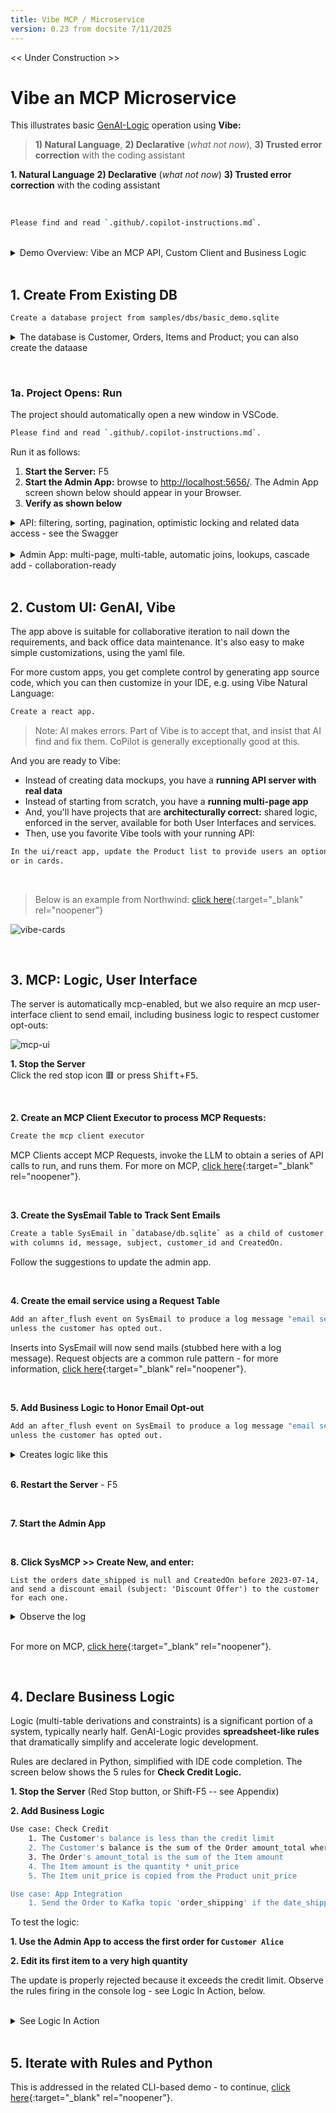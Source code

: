 ```yaml
---
title: Vibe MCP / Microservice
version: 0.23 from docsite 7/11/2025
---
```

<style>
  .md-typeset h1,
  .md-content__button {
    display: none;
  }
</style>

<< Under Construction >>

# Vibe an MCP Microservice

This illustrates basic [GenAI-Logic](https://www.genai-logic.com/product/key-features) operation using **Vibe:** 
> **1) Natural Language**, **2) Declarative** (*what not now*), **3) Trusted error correction** with the coding assistant

**1. Natural Language**
**2) Declarative** (*what not now*)
**3) Trusted error correction** with the coding assistant

<br>

``` bash title='🤖 Bootstrap Copilot by pasting the following into the chat'
Please find and read `.github/.copilot-instructions.md`.
```

<br>

<details markdown>

<summary>Demo Overview: Vibe an MCP API, Custom Client and Business Logic </summary>

<br>Here we will use Vibe to:

1. Create a project an existing databases, providing a MCP-enabled API and an Admin App
2. Create a custom (React) client
3. Create an MCP Client
2. Add declarative logic and security, and 
3. Customizing your project using your IDE and Python<br><br>

The entire process takes 20 minutes; usage notes:

* Important: look for **readme files** in created projects
* You may find it more convenient to view this [in your Browser](Sample-Basic-Tour.md)
* A slide show summary is available [on our Web Site](https://www.genai-logic.com/product/tour){:target="_blank" rel="noopener"}

![product-tour](images/basic_demo/product-tour.png)

</details>

<br>

## 1. Create From Existing DB

```bash title="Create a project from an existing database (open the disclure box for details)"
Create a database project from samples/dbs/basic_demo.sqlite
```

<details markdown>

<summary> The database is Customer, Orders, Items and Product; you can also create the dataase</summary>

![existing datbase](images/vscode/vibe/create-project.png)

**Or, create a *new* database** with this prompt:
```bash
Create a system with customers, orders, items and products.

Include a notes field for orders.

Use case: Check Credit    
    1. The Customer's balance is less than the credit limit
    2. The Customer's balance is the sum of the Order amount_total where date_shipped is null
    3. The Order's amount_total is the sum of the Item amount
    4. The Item amount is the quantity * unit_price
    5. The Item unit_price is copied from the Product unit_price

Use case: App Integration
    1. Send the Order to Kafka topic 'order_shipping' if the date_shipped is not None.
```

<br>

In either case, the database model is customer, orders and items:

![basic_demo_data_model](images/basic_demo/basic_demo_data_model.jpeg)

</details>

&nbsp;

### 1a. Project Opens: Run

The project should automatically open a new window in VSCode. <br>

``` bash title='🤖 Again, bootstrap Copilot by pasting the following into the chat'
Please find and read `.github/.copilot-instructions.md`.
```

Run it as follows:

1. **Start the Server:** F5 
2. **Start the Admin App:** browse to [http://localhost:5656/](http://localhost:5656/).  The Admin App screen shown below should appear in your Browser.
3. **Verify as shown below**

<details markdown>

<summary>API: filtering, sorting, pagination, optimistic locking and related data access - see the Swagger </summary>

Your API is MCP enabled, and ready for custom app dev.  For more information, [click here](https://apilogicserver.github.io/Docs/API-Self-Serve/){:target="_blank" rel="noopener"}.

![swagger](images/basic_demo/api-swagger.jpeg)
</details>

<br>

<details markdown>

<summary>Admin App: multi-page, multi-table, automatic joins, lookups, cascade add - collaboration-ready</summary>

For more information, [click here](Admin-Tour.md){:target="_blank" rel="noopener"}.

The Admin App is ready for **[business user agile collaboration](https://apilogicserver.github.io/Docs/Tech-AI/),** and back office data maintenance.  This complements custom UIs created with the API.

Explore the app - click Customer Alice, and see their Orders, and Items.  

![admin-app-initial](images/basic_demo/admin-app-initial.jpeg)
</details>

<br>

## 2. Custom UI: GenAI, Vibe

The app above is suitable for collaborative iteration to nail down the requirements, and back office data maintenance.  It's also easy to make simple customizations, using the yaml file.

For more custom apps, you get complete control by generating app source code, which you can then customize in your IDE, e.g. using Vibe Natural Language:

```bash title="Create a custom react app"
Create a react app.
```

> Note: AI makes errors.  Part of Vibe is to accept that, and insist that AI find and fix them.  CoPilot is generally exceptionally good at this.

And you are ready to Vibe:

* Instead of creating data mockups, you have a **running API server with real data**
* Instead of starting from scratch, you have a **running multi-page app** 
* And, you'll have projects that are **architecturally correct:** shared logic, enforced in the server, available for both User Interfaces and services.
* Then, use you favorite Vibe tools with your running API:


```txt title='Customize using Natural Language'
In the ui/react app, update the Product list to provide users an option to see results in a list,
or in cards.
```
<br>

> Below is an example from Northwind: [click here](Admin-Vibe-Sample.md){:target="_blank" rel="noopener"}

![vibe-cards](images/ui-vibe/nw/vibe-gallery.png)

<br>

## 3. MCP: Logic, User Interface

The server is automatically mcp-enabled, but we also require an mcp user-interface client to send email, including business logic to respect customer opt-outs:

![mcp-ui](images/basic_demo/mcp-ui.png)


**1. Stop the Server**  
Click the red stop icon 🟥 or press <kbd>Shift</kbd>+<kbd>F5</kbd>.

<br>

**2. Create an MCP Client Executor to process MCP Requests:**

``` bash title="Create an MCP Client Executor"
Create the mcp client executor
```

MCP Clients accept MCP Requests, invoke the LLM to obtain a series of API calls to run, and runs them.  For more on MCP, [click here](Integration-MCP.md){:target="_blank" rel="noopener"}.

<br>

**3. Create the SysEmail Table to Track Sent Emails**

``` bash title="Add a Table to Track Sent Emails"
Create a table SysEmail in `database/db.sqlite` as a child of customer, 
with columns id, message, subject, customer_id and CreatedOn.
```
Follow the suggestions to update the admin app.

<br>

**4. Create the email service using a Request Table**

``` bash title="Create the email service using SysEmail as a Request Table"
Add an after_flush event on SysEmail to produce a log message "email sent",
unless the customer has opted out.
```

Inserts into SysEmail will now send mails (stubbed here with a log message).  Request objects are a common rule pattern - for more information, [click here](Integration-MCP.md#3b-logic-request-pattern){:target="_blank" rel="noopener"}.

<br>

**5. Add Business Logic to Honor Email Opt-out**

```bash title="Business Logic to Honor Email Opt-out"
Add an after_flush event on SysEmail to produce a log message "email sent",
unless the customer has opted out.
```

<details markdown>

<summary>Creates logic like this </summary>

<br>When sending email, we require ***business rules*** to ensure it respects the opt-out policy:

![email request](images/integration/mcp/3a-email-logic.png)

</details>

<br>

**6. Restart the Server** - F5

<br>

**7. Start the Admin App**

<br>

**8. Click SysMCP >> Create New, and enter:**

```text title="Test the MCP using the Admin App"
List the orders date_shipped is null and CreatedOn before 2023-07-14, 
and send a discount email (subject: 'Discount Offer') to the customer for each one.
```

<details markdown>

<summary>Observe the log </summary>

![mcp-retrieval](images/basic_demo/mcp-retrieval.png)

</details>

<br>

For more on MCP, [click here](Integration-MCP.md){:target="_blank" rel="noopener"}.

<br>

## 4. Declare Business Logic

Logic (multi-table derivations and constraints) is a significant portion of a system, typically nearly half.  GenAI-Logic provides **spreadsheet-like rules** that dramatically simplify and accelerate logic development.

Rules are declared in Python, simplified with IDE code completion.  The screen below shows the 5 rules for **Check Credit Logic.**

**1. Stop the Server** (Red Stop button, or Shift-F5 -- see Appendix)

**2. Add Business Logic**

```bash title="Check Credit Logic (instead of 220 lines of code)"
Use case: Check Credit    
    1. The Customer's balance is less than the credit limit
    2. The Customer's balance is the sum of the Order amount_total where date_shipped is null
    3. The Order's amount_total is the sum of the Item amount
    4. The Item amount is the quantity * unit_price
    5. The Item unit_price is copied from the Product unit_price

Use case: App Integration
    1. Send the Order to Kafka topic 'order_shipping' if the date_shipped is not None.
```

To test the logic:

**1. Use the Admin App to access the first order for `Customer Alice`**

**2. Edit its first item to a very high quantity**

The update is properly rejected because it exceeds the credit limit.  Observe the rules firing in the console log - see Logic In Action, below.

<br>

<details markdown>

<summary>See Logic In Action </summary>

<br>[Declare logic](Logic.md#declaring-rules){:target="_blank" rel="noopener"} with WebGenAI, or in your IDE using code completion or Natural Language:

![Nat Lang Logic](images/sample-ai/copilot/copilot-logic-chat.png)

**a. Chaining**

The screenshot below shows our logic declarations, and the logging for inserting an `Item`.  Each line represents a rule firing, and shows the complete state of the row.

Note that it's a `Multi-Table Transaction`, as indicated by the indentation.  This is because - like a spreadsheet - **rules automatically chain, *including across tables.***

![logic-chaining](images/basic_demo/logic-chaining.jpeg)

**b. 40X More Concise**

The 5 spreadsheet-like rules represent the same logic as 200 lines of code, [shown here](https://github.com/valhuber/LogicBank/wiki/by-code).  That's a remarkable 40X decrease in the backend half of the system.

> 💡 No FrankenCode<br>Note the rules look like syntactically correct requirements.  They are not turned into piles of unmanageable "frankencode" - see [models not frankencode](https://www.genai-logic.com/faqs#h.3fe4qv21qtbs){:target="_blank" rel="noopener"}.

<br><br>

**c. Automatic Re-use**

The logic above, perhaps conceived for Place order, applies automatically to all transactions: deleting an order, changing items, moving an order to a new customer, etc.  This reduces code, and promotes quality (no missed corner cases).
<br><br>

**d. Automatic Optimizations**

SQL overhead is minimized by pruning, and by elimination of expensive aggregate queries.  These can result in orders of magnitude impact.
<br><br>

**e. Transparent**

Rules are an executable design.  Note they map exactly to our natural language design (shown in comments) - readable by business users.  

Optionally, you can use the Behave TDD approach to define tests, and the Rules Report will show the rules that execute for each test.  For more information, [click here](https://apilogicserver.github.io/Docs/Behave-Logic-Report/).

> 💡 Logic: Multi-table Derivations and Constraint Declarative Rules.<br>&emsp;&emsp;Declarative Rules are 40X More Concise than procedural code.<br>&emsp;&emsp;For more information, [click here](Logic-Why.md){:target="_blank" rel="noopener"}.

</details>

<br>

## 5. Iterate with Rules and Python

This is addressed in the related CLI-based demo - to continue, [click here](Sample-Basic-Demo.md#5-iterate-with-rules-and-python){:target="_blank" rel="noopener"}.